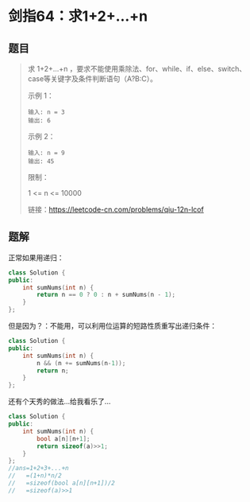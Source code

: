# 剑指64：求1+2+…+n

## 题目

> 求 1+2+...+n ，要求不能使用乘除法、for、while、if、else、switch、case等关键字及条件判断语句（A?B:C）。
>
>  
>
> 示例 1：
>
> ```
> 输入: n = 3
> 输出: 6
> ```
>
> 示例 2：
>
> ```
> 输入: n = 9
> 输出: 45
> ```
>
> 
>
>
> 限制：
>
> 1 <= n <= 10000
>
> 
>
> 链接：https://leetcode-cn.com/problems/qiu-12n-lcof

## 题解

正常如果用递归：

```c++
class Solution {
public:
    int sumNums(int n) {
        return n == 0 ? 0 : n + sumNums(n - 1);
    }
};
```

但是因为？：不能用，可以利用位运算的短路性质重写出递归条件：

```c++
class Solution {
public:
    int sumNums(int n) {
        n && (n += sumNums(n-1));
        return n;
    }
};
```





还有个天秀的做法...给我看乐了...

```c++
class Solution {
public:
    int sumNums(int n) {
        bool a[n][n+1];
        return sizeof(a)>>1;
    }
};
//ans=1+2+3+...+n
//   =(1+n)*n/2
//   =sizeof(bool a[n][n+1])/2
//   =sizeof(a)>>1
```

